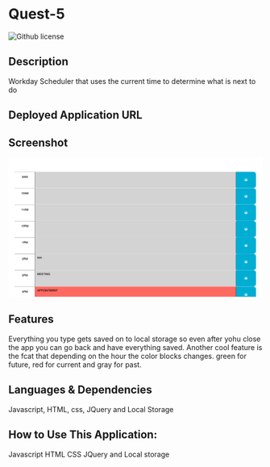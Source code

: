 # Quest-5

  ![Github license](https://img.shields.io/badge/license-none-blue.svg)
  ## Description
  Workday Scheduler that uses the current time to determine   what is next to do 
  ## Deployed Application URL
  
  ## Screenshot
  ![](Assets/img/Screenshot.png)
  ## Features
  Everything you type gets saved on to  local storage so even after yohu close the app you can go back and have everything saved. Another cool feature is the fcat that depending on the hour the color blocks changes. green for future, red for current and gray for past.
  ## Languages & Dependencies
  Javascript, HTML, css, JQuery and Local Storage
  ## How to Use This Application:
  Javascript HTML CSS JQuery and Local storage
 
  

